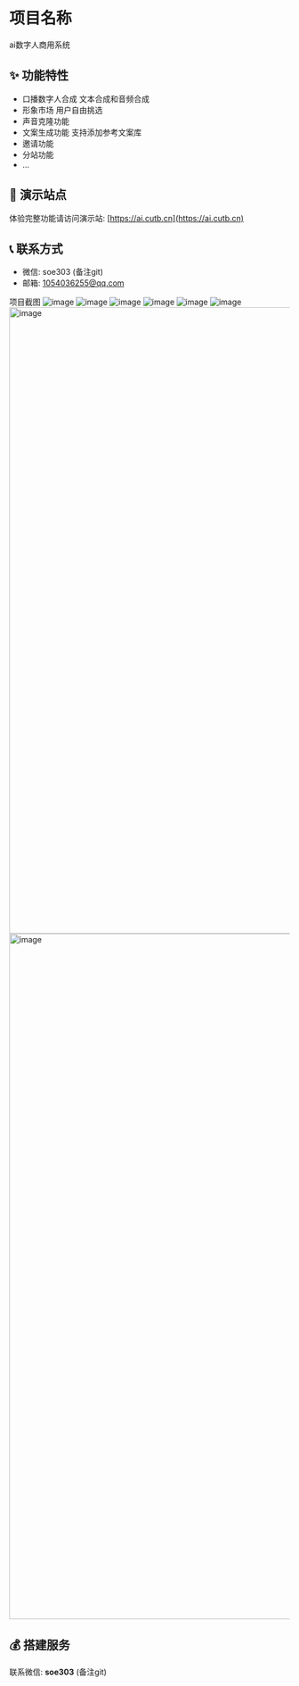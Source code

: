 # 项目名称
ai数字人商用系统

## ✨ 功能特性

- 口播数字人合成 文本合成和音频合成
- 形象市场 用户自由挑选
- 声音克隆功能
- 文案生成功能 支持添加参考文案库
- 邀请功能
- 分站功能
- ...

## 🚀 演示站点

体验完整功能请访问演示站: [https://ai.cutb.cn](https://ai.cutb.cn)


## 📞 联系方式

- 微信: soe303 (备注git)
- 邮箱: 1054036255@qq.com

项目截图
![image](https://github.com/user-attachments/assets/1dd21979-c143-4607-b4c1-bf5e03fbdab5)
![image](https://github.com/user-attachments/assets/815334cf-30d6-4a9a-9321-6a2f26a1745d)
![image](https://github.com/user-attachments/assets/f8ed9575-f6aa-4005-be53-375afc8fa99d)
![image](https://github.com/user-attachments/assets/a6d0806b-1380-439a-b8a6-7e6324e5e3cc)
![image](https://github.com/user-attachments/assets/6240b67a-47a9-44a4-bddf-2c113b5f825f)
![image](https://github.com/user-attachments/assets/27871818-d56a-42d7-a8a9-b42ae09177f6)
<img width="1745" height="1123" alt="image" src="https://github.com/user-attachments/assets/ad260368-4e10-4d84-af05-f5a78dfe4f45" />
<img width="2020" height="1229" alt="image" src="https://github.com/user-attachments/assets/326101d3-b17a-47d5-b138-13c3066a065c" />


## 💰 搭建服务
联系微信: **soe303** (备注git)
